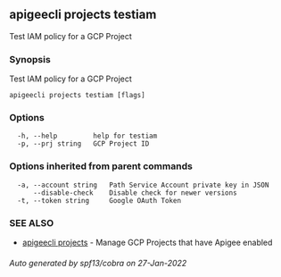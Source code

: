 ## apigeecli projects testiam

Test IAM policy for a GCP Project

### Synopsis

Test IAM policy for a GCP Project

```
apigeecli projects testiam [flags]
```

### Options

```
  -h, --help         help for testiam
  -p, --prj string   GCP Project ID
```

### Options inherited from parent commands

```
  -a, --account string   Path Service Account private key in JSON
      --disable-check    Disable check for newer versions
  -t, --token string     Google OAuth Token
```

### SEE ALSO

* [apigeecli projects](apigeecli_projects.md)	 - Manage GCP Projects that have Apigee enabled

###### Auto generated by spf13/cobra on 27-Jan-2022
